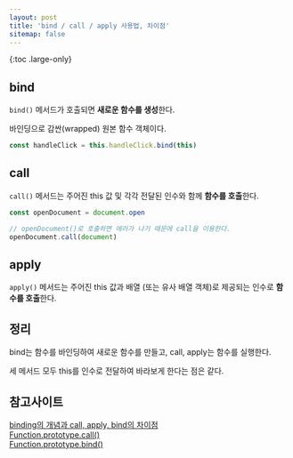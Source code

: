 ```yaml
---
layout: post
title: 'bind / call / apply 사용법, 차이점'
sitemap: false
---
```


{:toc .large-only}

## bind

`bind()` 메서드가 호출되면 **새로운 함수를 생성**한다.

바인딩으로 감싼(wrapped) 원본 함수 객체이다.

```js
const handleClick = this.handleClick.bind(this)
```

## call

`call()` 메서드는 주어진 this 값 및 각각 전달된 인수와 함께 **함수를 호출**한다.

```js
const openDocument = document.open

// openDocument()로 호출하면 에러가 나기 때문에 call을 이용한다.
openDocument.call(document)
```

## apply

`apply()` 메서드는 주어진 this 값과 배열 (또는 유사 배열 객체)로 제공되는 인수로 **함수를 호출**한다.

## 정리

bind는 함수를 바인딩하여 새로운 함수를 만들고, call, apply는 함수를 실행한다.

세 메서드 모두 this를 인수로 전달하여 바라보게 한다는 점은 같다.

## 참고사이트

[binding의 개념과 call, apply, bind의 차이점](https://wooooooak.github.io/javascript/2018/12/08/call,apply,bind/)<br/>
[Function.prototype.call()](https://developer.mozilla.org/ko/docs/Web/JavaScript/Reference/Global_Objects/Function/call)<br/>
[Function.prototype.bind()](https://developer.mozilla.org/ko/docs/Web/JavaScript/Reference/Global_Objects/Function/bind)
